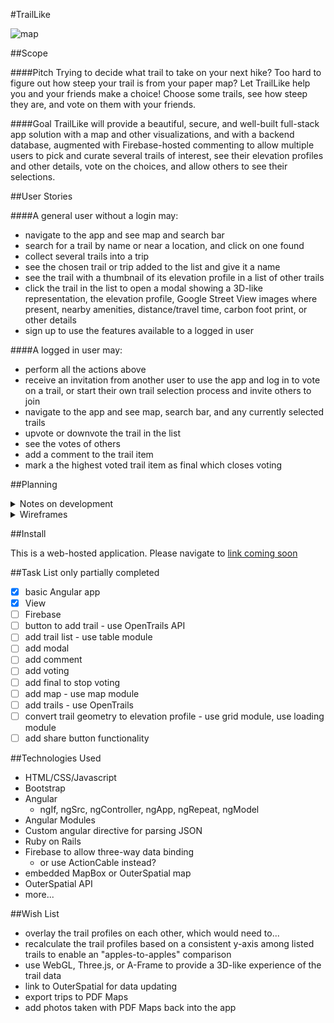 #TrailLike

![map](http://images.nationalgeographic.com/wpf/media-content/richmedia/0/473/project/trail-maps/img/glacier-main-610.jpg)


##Scope


####Pitch
Trying to decide what trail to take on your next hike?  Too hard to figure out how steep your trail is from your paper map?  Let TrailLike help you and your friends make a choice!  Choose some trails, see how steep they are, and vote on them with your friends.

####Goal
TrailLike will provide a beautiful, secure, and well-built full-stack app solution with a map and other visualizations, and with a backend database, augmented with Firebase-hosted commenting to allow multiple users to pick and curate several trails of interest, see their elevation profiles and other details, vote on the choices, and allow others to see their selections.

##User Stories

####A general user without a login may:
- navigate to the app and see map and search bar
- search for a trail by name or near a location, and click on one found
- collect several trails into a trip
- see the chosen trail or trip added to the list and give it a name
- see the trail with a thumbnail of its elevation profile in a list of other trails 
- click the trail in the list to open a modal showing a 3D-like representation, the elevation profile, Google Street View images where present, nearby amenities, distance/travel time, carbon foot print, or other details
- sign up to use the features available to a logged in user
 
####A logged in user may:
- perform all the actions above
- receive an invitation from another user to use the app and log in to vote on a trail, or start their own trail selection process and invite others to join
- navigate to the app and see map, search bar, and any currently selected trails
- upvote or downvote the trail in the list
- see the votes of others
- add a comment to the trail item
- mark a the highest voted trail item as final which closes voting 

##Planning

<details><summary>Notes on development</summary>
######Breaking up the user stories above into tasks and technologies to test
Good advice: try the trail visulation piece first and back out to something simpler if it proves to challenging for the available time.

######Visualization Goal
Demonstrate a user interaction between a map, a profile, and Google Street View.

Needs: a map with a route, an elevation profile of that route, and Street Views at places along the route.
Should give a longitude/latitude that will change with user interaction at any of the three views whcih in turn change each of the other views

Don't forget to add referrer restrictions to Google SV Console so others can't use my streetview API

Then...
######More Planning
- add ERD for Rails 
- think through remianing tasks and slim down scope where needed

######Basic app
Rails, to build structure around users and their trips, votes, comments.
Angular mini-app in the front-end to handle search UI and voting
Firebase for commenting

######Map
Google or MapBox, query locations in radius around a search term or a clicked point

######Search
OuterSpatial API data queried by MapBox map interactions

######Concatenation
Link several trails together and treat as one.  Simple object concatenation?

######Add to List
Angular

######Trail display  
3D-like representation built in WebGL or MapBox tilt.  Show nearby amenities as icons from OuterSpatial.  Calculate 3D distance. Calculate travel time based on a metric that must already exist?  Calculate calories burned.  Build into a beautiful display.

######Generate elevation profile
Turn trail or concatenation of trails into an elevation profile.  Show using D3.

######Commenting
Build a Firebase backend to allow real-time comments and voting.  Show on the trail page and the main page.

######Users
bcrypt and auth and flash messages and restrictions on various pages

######Friendly URLs
Clean URLs for sharing trips

####MVP
Map with search putting results on a list.



</details>

<details><summary>Wireframes</summary>
![wireframe](https://ucarecdn.com/8ebec341-bc84-4563-9fcb-a99672b3334b/Wireframe.png =200x) 
![show](https://ucarecdn.com/5c2052c8-5e8b-4f07-ab06-e39f3f3578e8/ShowPage.jpg =200x)
![signup](https://ucarecdn.com/c20252cd-8dc1-45f7-a17b-511f2771a13c/SignUp.jpg =200x)
![profile](https://ucarecdn.com/a2e849fa-0965-4424-a5a4-71c57d8382fd/Profile.jpg =200x)
</details>

##Install

This is a web-hosted application. Please navigate to [link coming soon](http://google.com)

##Task List 
only partially completed

- [x] basic Angular app
- [x] View
- [ ] Firebase
- [ ] button to add trail - use OpenTrails API
- [ ] add trail list - use table module
- [ ] add modal
- [ ] add comment
- [ ] add voting
- [ ] add final to stop voting
- [ ] add map - use map module
- [ ] add trails - use OpenTrails
- [ ] convert trail geometry to elevation profile - use grid module, use loading module
- [ ] add share button functionality

##Technologies Used

- HTML/CSS/Javascript
- Bootstrap
- Angular
  - ngIf, ngSrc, ngController, ngApp, ngRepeat, ngModel
- Angular Modules
- Custom angular directive for parsing JSON
- Ruby on Rails
- Firebase to allow three-way data binding
   - or use  ActionCable  instead?
- embedded MapBox or OuterSpatial map
- OuterSpatial API
- more...


##Wish List
- overlay the trail profiles on each other, which would need to...
- recalculate the trail profiles based on a consistent y-axis among listed trails to enable an "apples-to-apples" comparison
- use WebGL, Three.js, or A-Frame to provide a 3D-like experience of the trail data
- link to OuterSpatial for data updating
- export trips to PDF Maps
- add photos taken with PDF Maps back into the app


